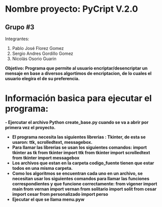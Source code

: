  # Nombre proyecto: PyCript V.2.0
 ## Grupo #3
 
  Integrantes:
  1. Pablo José Florez Gomez
  2. Sergio Andres Gordillo Gomez
  3. Nicolás Osorio Guarin
  
<strong>Objetivo<strong>: Programa que permite al usuario encriptar/desencriptar un mensaje en base a diversos algortimos de encriptacion, de lo cuales el usuario elegira el de su preferencia.

# Información basica para ejecutar el programa:

<b> - Ejercutar el archivo Python create_base.py cuando se va a abrir por primera vez el proyecto. <b>

- El programa necesita las siguientes librerias : Tkinter, de esta se usaron: ttk, scrolledtext, messagebox.
- Para llamar las librerias se usan los siguientes comandos:
    import tkinter as tk
    from tkinter import ttk
    from tkinter import scrolledtext
    from tkinter import messagebox
- Los archivos que estan en la carpeta codigo_fuente tienen que estar todos en una misma carpeta. 
- Como los algoritmos se encuentran cada uno en un archivo, se necesitan usar los siguientes comandos para llamar las funciones correspondientes y  que funcione correctamente:
    from vigener import main
    from vernan import vernan
    from solitario import solit
    from cesar import cesar
    from personalizado import perso
- Ejecutar el que se llama menu.pyw
